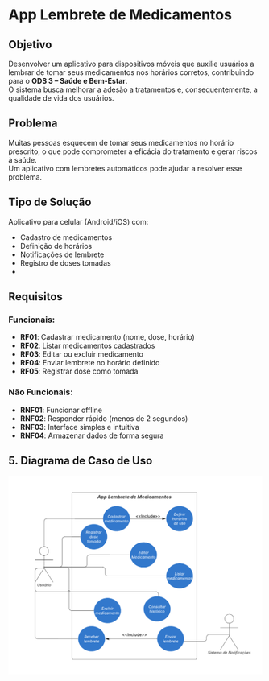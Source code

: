 # App Lembrete de Medicamentos

## Objetivo
Desenvolver um aplicativo para dispositivos móveis que auxilie usuários a lembrar de tomar seus medicamentos nos horários corretos, contribuindo para o **ODS 3 – Saúde e Bem-Estar**.  
O sistema busca melhorar a adesão a tratamentos e, consequentemente, a qualidade de vida dos usuários.

## Problema
Muitas pessoas esquecem de tomar seus medicamentos no horário prescrito, o que pode comprometer a eficácia do tratamento e gerar riscos à saúde.  
Um aplicativo com lembretes automáticos pode ajudar a resolver esse problema.

## Tipo de Solução
Aplicativo para celular (Android/iOS) com:
- Cadastro de medicamentos
- Definição de horários
- Notificações de lembrete
- Registro de doses tomadas
- 
## Requisitos
### Funcionais:
- **RF01**: Cadastrar medicamento (nome, dose, horário)
- **RF02**: Listar medicamentos cadastrados
- **RF03**: Editar ou excluir medicamento
- **RF04**: Enviar lembrete no horário definido
- **RF05**: Registrar dose como tomada

### Não Funcionais:
- **RNF01**: Funcionar offline
- **RNF02**: Responder rápido (menos de 2 segundos)
- **RNF03**: Interface simples e intuitiva
- **RNF04**: Armazenar dados de forma segura

## 5. Diagrama de Caso de Uso
![Diagrama de Caso de Uso](docs/casos-de-uso.png)
